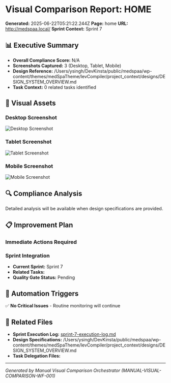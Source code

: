 # Visual Comparison Report: HOME

**Generated:** 2025-06-22T05:21:22.244Z
**Page:** home
**URL:** http://medspaa.local/
**Sprint Context:** Sprint 7

## 📊 Executive Summary

- **Overall Compliance Score:** N/A
- **Screenshots Captured:** 3 (Desktop, Tablet, Mobile)
- **Design Reference:** /Users/ysingh/DevKinsta/public/medspaa/wp-content/themes/medSpaTheme/levCompiler/project_context/designs/DESIGN_SYSTEM_OVERVIEW.md
- **Task Context:** 0 related tasks identified

## 📸 Visual Assets

### Desktop Screenshot
![Desktop Screenshot](../../../tools/temp/screenshots/temp_screenshot_*_desktop_*.png)

### Tablet Screenshot
![Tablet Screenshot](../../../tools/temp/screenshots/temp_screenshot_*_tablet_*.png)

### Mobile Screenshot
![Mobile Screenshot](../../../tools/temp/screenshots/temp_screenshot_*_mobile_*.png)

## 🔍 Compliance Analysis

Detailed analysis will be available when design specifications are provided.

## 📋 Improvement Plan

### Immediate Actions Required


### Sprint Integration
- **Current Sprint:** Sprint 7
- **Related Tasks:** 
- **Quality Gate Status:** Pending

## 🔄 Automation Triggers

✅ **No Critical Issues** - Routine monitoring will continue

## 📂 Related Files

- **Sprint Execution Log:** [sprint-7-execution-log.md](./sprint-7-execution-log.md)
- **Design Specifications:** /Users/ysingh/DevKinsta/public/medspaa/wp-content/themes/medSpaTheme/levCompiler/project_context/designs/DESIGN_SYSTEM_OVERVIEW.md
- **Task Delegation Files:** 

---

*Generated by Manual Visual Comparison Orchestrator (MANUAL-VISUAL-COMPARISON-WF-001)*

